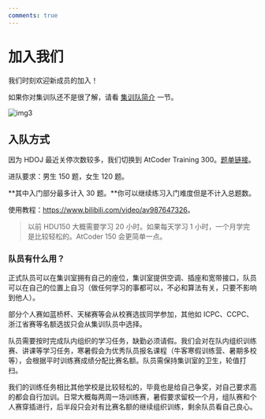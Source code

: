 ```yaml
---
comments: true
---
```


# 加入我们

我们时刻欢迎新成员的加入！

如果你对集训队还不是很了解，请看 [集训队简介](./introduction.md) 一节。

![img3](./img/img3.png)

## 入队方式

因为 HDOJ 最近关停次数较多，我们切换到 AtCoder Training 300。[题单链接](https://vjudge.net/article/3299)。

进队要求：男生 150 题，女生 120 题。

**其中入门部分最多计入 30 题。**你可以继续练习入门难度但是不计入总题数。

使用教程：<https://www.bilibili.com/video/av987647326>。

> 以前 HDU150 大概需要学习 20 小时。如果每天学习 1 小时，一个月学完是比较轻松的。AtCoder 150 会更简单一点。

### 队员有什么用？

正式队员可以在集训室拥有自己的座位，集训室提供空调、插座和宽带接口，队员可以在自己的位置上自习（做任何学习的事都可以，不必和算法有关，只要不影响到他人）。

部分个人赛如蓝桥杯、天梯赛等会从校赛选拔同学参加，其他如 ICPC、CCPC、浙江省赛等名额选拔只会从集训队员中选择。

队员需要按时完成队内组织的学习任务，缺勤必须请假。我们会对在队内组织训练赛、讲课等学习任务，寒暑假会为优秀队员报名课程（牛客寒假训练营、暑期多校等），会根据平时训练赛成绩分配比赛名额。队员需保持集训室的卫生，轮值打扫。

我们的训练任务相比其他学校是比较轻松的，毕竟也是给自己争奖，对自己要求高的都会自行加训。日常大概每两周一场训练赛，暑假要求留校一个月，组队赛和个人赛穿插进行，后半段只会对有比赛名额的继续组织训练，剩余队员看自己良心。
